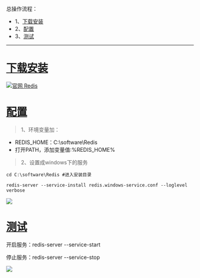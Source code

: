 总操作流程：
- 1、[下载安装](redis-01)
- 2、[配置](redis-02)
- 3、[测试](redis-03)

***

# <a name="redis-01" href="#" >下载安装</a>

[![](https://img.shields.io/badge/官网-Redis-red.svg "官网 Redis")](https://github.com/MicrosoftArchive/redis/releases)

# <a name="redis-02" href="#" >配置</a>

>1、环境变量加： 

- REDIS_HOME：C:\software\Redis
- 打开PATH，添加变量值:%REDIS_HOME%

>2、设置成windows下的服务
```
cd C:\software\Redis #进入安装目录

redis-server --service-install redis.windows-service.conf --loglevel verbose
```

![](iamge/1-1.png)

# <a name="redis-03" href="#" >测试</a>

开启服务：redis-server --service-start

停止服务：redis-server --service-stop

![](iamge/1-2.png)
